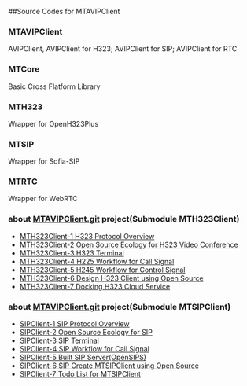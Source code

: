 ##Source Codes for MTAVIPClient

### MTAVIPClient
AVIPClient, AVIPClient for H323; AVIPClient for SIP; AVIPClient for RTC

### MTCore
Basic Cross Flatform Library

### MTH323
Wrapper for OpenH323Plus

### MTSIP
Wrapper for Sofia-SIP

### MTRTC
Wrapper for WebRTC

### about [MTAVIPClient.git](https://github.com/MTMediaDev/MTAVIPClient) project(Submodule MTH323Client)
- [MTH323Client-1 H323 Protocol Overview](/doc/cn/MTH323Client/1-H323-Overview.md)
- [MTH323Client-2 Open Source Ecology for H323 Video Conference](/doc/cn/MTH323Client/2-h323-open-source-ecology.md)
- [MTH323Client-3 H323 Terminal](/doc/cn/MTH323Client/3-h323-device.md)
- [MTH323Client-4 H225 Workflow for Call Signal](/doc/cn/MTH323Client/4-h225-call-signal-workflow.md)
- [MTH323Client-5 H245 Workflow for Control Signal](/doc/cn/MTH323Client/5-h245-control-signal-workflow.md)
- [MTH323Client-6 Design H323 Client using Open Source](/doc/cn/MTH323Client/6-design-h323-client.md)
- [MTH323Client-7 Docking H323 Cloud Service](/doc/cn/MTH323Client/7-docking-cloud-service.md)

### about [MTAVIPClient.git](https://github.com/MTMediaDev/MTAVIPClient) project(Submodule MTSIPClient)
- [SIPClient-1 SIP Protocol Overview](/doc/cn/MTSIPClient/1-SIP-Protocol-Overview.md)
- [SIPClient-2 Open Source Ecology for SIP](/doc/cn/MTSIPClient/2-Open-Source-Ecology-for-SIP.md)
- [SIPClient-3 SIP Terminal](/doc/cn/MTSIPClient/3-SIP-Terminal.md)
- [SIPClient-4 SIP Workflow for Call Signal](/doc/cn/MTSIPClient/4-SIP-Workflow-for-Call-Signal.md)
- [SIPClient-5 Built SIP Server(OpenSIPS)](/doc/cn/MTSIPClient/5-Built-SIP-Server(OpenSIPS).md)
- [SIPClient-6 SIP Create MTSIPClient using Open Source](/doc/cn/MTSIPClient/6-SIP-Create-MTSIPClient-using-Open-Source.md)
- [SIPClient-7 Todo List for MTSIPClient](/doc/cn/MTSIPClient/7-Todo-List-for-MTSIPClient.md)


